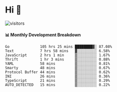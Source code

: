 # Hi 👋
 
![visitors](https://visitor-badge.glitch.me/badge?page_id=sorcererxw.sorcererx)

#### 📊 Monthly Development Breakdown

<!--START_SECTION:waka-->
```text
Go              105 hrs 25 mins ████████▓░ 87.08%
Text            7 hrs 58 mins   ▓░░░░░░░░░ 6.58%
JavaScript      2 hrs 1 min     ▒░░░░░░░░░ 1.67%
Thrift          1 hr 3 mins     ▒░░░░░░░░░ 0.88%
YAML            58 mins         ▒░░░░░░░░░ 0.81%
Smarty          48 mins         ▒░░░░░░░░░ 0.67%
Protocol Buffer 44 mins         ▒░░░░░░░░░ 0.62%
INI             26 mins         ▒░░░░░░░░░ 0.36%
TypeScript      21 mins         ▒░░░░░░░░░ 0.29%
AUTO_DETECTED   15 mins         ▒░░░░░░░░░ 0.22%
```
<!--END_SECTION:waka-->
